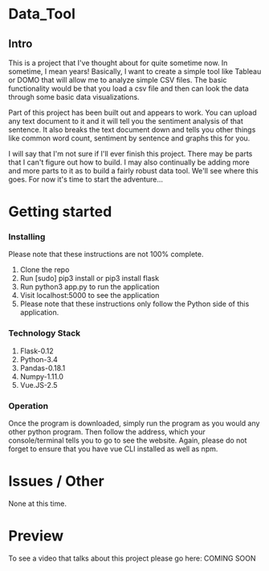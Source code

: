 # Data_Tool
## Intro

This is a project that I've thought about for quite sometime now. In sometime, I mean years! Basically, I want to create a simple tool like Tableau or DOMO that will allow me to analyze 
simple CSV files. The basic functionality would be that you load a csv file and then can 
look the data through some basic data visualizations.

Part of this project has been built out and appears to work. You can upload any text document 
to it and it will tell you the sentiment analysis of that sentence. It also breaks the text 
document down and tells you other things like common word count, sentiment by sentence and 
graphs this for you. 

I will say that I'm not sure if I'll ever finish this project. There may be parts that I can't 
figure out how to build. I may also continually be adding more and more parts to it as to 
build a fairly robust data tool. We'll see where this goes. For now it's time to start the adventure...

# Getting started
### Installing

Please note that these instructions are not 100% complete. 

1. Clone the repo
2. Run [sudo] pip3 install or pip3 install flask
3. Run python3 app.py to run the application
4. Visit localhost:5000 to see the application
5. Please note that these instructions only follow the Python side of this application.

### Technology Stack

1. Flask-0.12
2. Python-3.4
3. Pandas-0.18.1
4. Numpy-1.11.0
5. Vue.JS-2.5

### Operation

Once the program is downloaded, simply run the program as you would any other python program.
Then follow the address, which your console/terminal tells you to go to see the
website. Again, please do not forget to ensure that you have vue CLI installed
as well as npm.

# Issues / Other

None at this time.

# Preview

To see a video that talks about this project please go here: COMING SOON